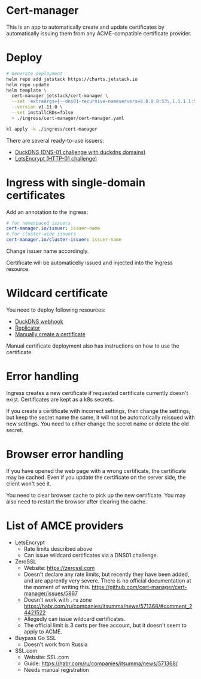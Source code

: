 
# Cert-manager

This is an app to automatically create and update certificates
by automatically issuing them from any ACME-compatible certificate provider.

# Deploy

```bash
# Generate deployment
helm repo add jetstack https://charts.jetstack.io
helm repo update
helm template \
  cert-manager jetstack/cert-manager \
  --set 'extraArgs={--dns01-recursive-nameservers=8.8.8.8:53\,1.1.1.1:53}' \
  --version v1.11.0 \
  --set installCRDs=false
  > ./ingress/cert-manager/cert-manager.yaml

kl apply -k ./ingress/cert-manager
```

There are several ready-to-use issuers:
- [DuckDNS (DNS-01 challenge with duckdns domains)](./duckdns/)
- [LetsEncrypt (HTTP-01 challenge)](./letsencrypt/)

# Ingress with single-domain certificates

Add an annotation to the ingress:
```yaml
# for namespaced issuers
cert-manager.io/issuer: issuer-name
# for cluster-wide issuers
cert-manager.io/cluster-issuer: issuer-name
```

Change issuer name accordingly.

Certificate will be automaticelly issued and injected into the Ingress resource.

# Wildcard certificate

You need to deploy following resources:
- [DuckDNS webhook](./duckdns/)
- [Replicator](../replicator/)
- [Manually create a certificate](../manual-certificates/)

Manual certificate deployment also has instructions on how to use the certificate.

# Error handling

Ingress creates a new certificate if requested certificate currently doesn't exist.
Certificates are kept as a k8s secrets.

If you create a certificate with incorrect settings,
then change the settings, but keep the secret name the same,
it will not be automatically reissued with new settings.
You need to either change the secret name or delete the old secret.

# Browser error handling

If you have opened the web page with a wrong certificate, the certificate may be cached.
Even if you update the certificate on the server side, the client won't see it.

You need to clear browser cache to pick up the new certificate.
You may also need to restart the browser after clearing the cache.

# List of AMCE providers

* LetsEncrypt
  * Rate limits described above
  * Can issue wildcard certificates via a DNS01 challenge.
* ZeroSSL
  * Website: https://zerossl.com
  * Doesn't declare any rate limits,
    but recently they have been added, and are apprently very severe.
    There is no official documentation at the moment of writing this.
    https://github.com/cert-manager/cert-manager/issues/5867
  * Doesn't work with `.ru` zone
    https://habr.com/ru/companies/itsumma/news/571368/#comment_24421522
  * Allegedly can issue wildcard certificates.
  * The official limit is 3 certs per free account, but it doesn't seem to apply to ACME.
* Buypass Go SSL
  * Doesn't work from Russia
* SSL.com
  * Website: SSL.com
  * Guide: https://habr.com/ru/companies/itsumma/news/571368/
  * Needs manual registration
